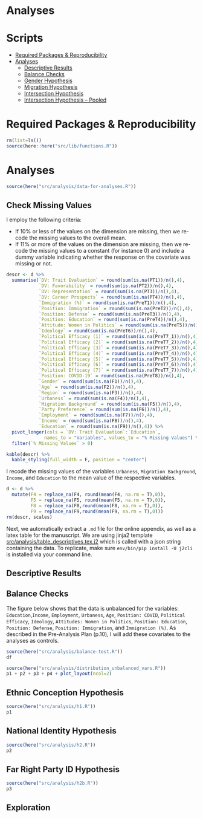 Analyses
================

# Scripts

  - [Required Packages &
    Reproducibility](#required-packages-&-reproducibility)
  - [Analyses](#analyses)
      - [Descriptive Results](#descriptive-results)
      - [Balance Checks](#balance-checks)
      - [Gender Hypothesis](#gender-hypothesis)
      - [Migration Hypothesis](#migration-hypothesis)
      - [Intersection Hypothesis](#intersection-hypothesis)
      - [Intersection Hypothesis –
        Pooled](#intersection-hypothesis--pooled)

# Required Packages & Reproducibility

``` r
rm(list=ls())
source(here::here("src/lib/functions.R"))
```

# Analyses

``` r
source(here("src/analysis/data-for-analyses.R"))
```

## Check Missing Values

I employ the following criteria:

  - If 10% or less of the values on the dimension are missing, then we
    re-code the missing values to the overall mean.
  - If 11% or more of the values on the dimension are missing, then we
    re-code the missing values to a constant (for instance 0) and
    include a dummy variable indicating whether the response on the
    covariate was missing or not.

<!-- end list -->

``` r
descr <- d %>%
  summarise(`DV: Trait Evaluation` = round(sum(is.na(PT1))/n(),4),
            `DV: Favorability` = round(sum(is.na(PT2))/n(),4),
            `DV: Representation` = round(sum(is.na(PT3))/n(),4),
            `DV: Career Prospects` = round(sum(is.na(PT4))/n(),4),
            `Immigration (%)` = round(sum(is.na(PreT1))/n(),4),
            `Position: Immigration` = round(sum(is.na(PreT2))/n(),4),
            `Position: Defense` = round(sum(is.na(PreT3))/n(),4),
            `Position: Education` = round(sum(is.na(PreT4))/n(),4),
            `Attitude: Women in Politics` = round(sum(is.na(PreT5))/n(),4),
            `Ideology` = round(sum(is.na(PreT6))/n(),4),
            `Political Efficacy (1)` = round(sum(is.na(PreT7_1))/n(),4),
            `Political Efficacy (2)` = round(sum(is.na(PreT7_2))/n(),4),
            `Political Efficacy (3)` = round(sum(is.na(PreT7_3))/n(),4),
            `Political Efficacy (4)` = round(sum(is.na(PreT7_4))/n(),4),
            `Political Efficacy (5)` = round(sum(is.na(PreT7_5))/n(),4),
            `Political Efficacy (6)` = round(sum(is.na(PreT7_6))/n(),4),
            `Political Efficacy (7)` = round(sum(is.na(PreT7_7))/n(),4),
            `Position: COVID-19` = round(sum(is.na(PreT8))/n(),4),
            `Gender` = round(sum(is.na(F1))/n(),4),
            `Age` = round(sum(is.na(F2))/n(),4),
            `Region` = round(sum(is.na(F3))/n(),4),
            `Urbaness` = round(sum(is.na(F4))/n(),4),
            `Migration Background` = round(sum(is.na(F5))/n(),4),
            `Party Preference` = round(sum(is.na(F6))/n(),4),
            `Employment` = round(sum(is.na(F7))/n(),4),
            `Income` = round(sum(is.na(F8))/n(),4),
            `Education` = round(sum(is.na(F9))/n(),4)) %>%
  pivot_longer(cols = `DV: Trait Evaluation`:`Education`,
              names_to = "Variables", values_to = "% Missing Values") %>%
  filter(`% Missing Values` > 0) 

kable(descr) %>%
  kable_styling(full_width = F, position = "center")
```

I recode the missing values of the variables `Urbaness`, `Migration
Background`, `Income`, and `Education` to the mean value of the
respective variables.

``` r
d <- d %>%
  mutate(F4 = replace_na(F4, round(mean(F4, na.rm = T),0)),
         F5 = replace_na(F5, round(mean(F5, na.rm = T),0)),
         F8 = replace_na(F8,round(mean(F8, na.rm = T),0)),
         F9 = replace_na(F9,round(mean(F9, na.rm = T),0)))
rm(descr, scales)
```

Next, we automatically extract a `.md` file for the online appendix, as
well as a latex table for the manuscript. We are using jinja2 template
[src/analysis/table\_descriptives.tex.j2](table.tex.j2) which is called
with a json string containing the data. To replicate, make sure
`env/bin/pip install -U j2cli` is installed via your command line.

## Descriptive Results

## Balance Checks

The figure below shows that the data is unbalanced for the variables:
`Education`,`Income`, `Employment`, `Urbaness`, `Age`, `Position:
COVID`, `Political Efficacy`, `Ideology`, `Attitudes: Women in
Politics`, `Position: Education`, `Position: Defense`, `Position:
Immigration`, and `Immigration (%)`. As described in the Pre-Analysis
Plan (p.10), I will add these covariates to the analyses as controls.

``` r
source(here("src/analysis/balance-test.R"))
df
```

``` r
source(here("src/analysis/distribution_unbalanced_vars.R"))
p1 + p2 + p3 + p4 + plot_layout(ncol=2)
```

## Ethnic Conception Hypothesis

``` r
source(here("src/analysis/h1.R"))
p1
```

## National Identity Hypothesis

``` r
source(here("src/analysis/h2.R"))
p2
```

## Far Right Party ID Hypothesis

``` r
source(here("src/analysis/h2b.R"))
p3
```

## Exploration
